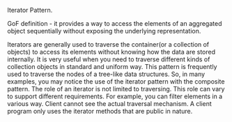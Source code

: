 
Iterator Pattern.

GoF definition -  it provides a way to access the elements of an aggregated object sequentially without exposing
the underlying representation.

Iterators are generally used to traverse the container(or a collection of objects) to access its elements without knowing
how the data are stored internally. It is very useful when you need to traverse different kinds of collection objects
in standard and uniform way.
This pattern is frequently used to traverse the nodes of a tree-like data structures. So, in many examples, you may
notice the use of the iterator pattern with the composite pattern.
The role of an iterator is not limited to traversing. This role can vary to support different requirements. For example,
you can filter elements in a various way.
Client cannot see the actual traversal mechanism. A client program only uses the iterator methods that are public in
nature.
